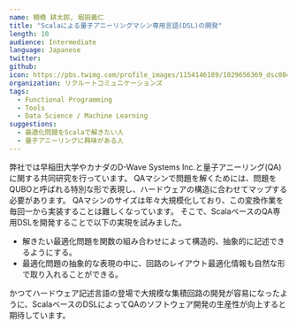 ```yaml
---
name: 棚橋 耕太郎, 堀田義仁
title: "Scalaによる量子アニーリングマシン専用言語(DSL)の開発"
length: 10
audience: Intermediate
language: Japanese
twitter: 
github: 
icon: https://pbs.twimg.com/profile_images/1154146189/1029656369_dsc08417_400x400.jpg
organization: リクルートコミュニケーションズ
tags:
  - Functional Programming
  - Tools
  - Data Science / Machine Learning
suggestions:
  - 最適化問題をScalaで解きたい人
  - 量子アニーリングに興味がある人
---
```

弊社では早稲田大学やカナダのD-Wave Systems Inc.と量子アニーリング(QA)に関する共同研究を行っています。
QAマシンで問題を解くためには、問題をQUBOと呼ばれる特別な形で表現し、ハードウェアの構造に合わせてマップする必要があります。
QAマシンのサイズは年々大規模化しており、この変換作業を毎回一から実装することは難しくなっています。
そこで、ScalaベースのQA専用DSLを開発することで以下の実現を試みました。

* 解きたい最適化問題を関数の組み合わせによって構造的、抽象的に記述できるようにする。
* 最適化問題の抽象的な表現の中に、回路のレイアウト最適化情報も自然な形で取り入れることができる。

かつてハードウェア記述言語の登場で大規模な集積回路の開発が容易になったように、ScalaベースのDSLによってQAのソフトウェア開発の生産性が向上すると期待しています。
